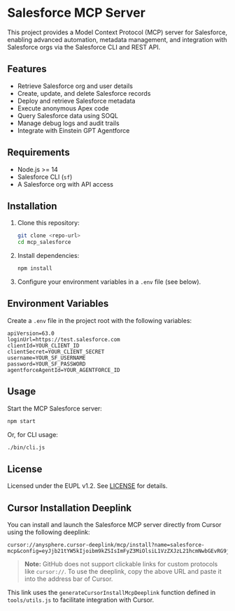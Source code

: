 # Salesforce MCP Server

This project provides a Model Context Protocol (MCP) server for Salesforce, enabling advanced automation, metadata management, and integration with Salesforce orgs via the Salesforce CLI and REST API.

## Features

- Retrieve Salesforce org and user details
- Create, update, and delete Salesforce records
- Deploy and retrieve Salesforce metadata
- Execute anonymous Apex code
- Query Salesforce data using SOQL
- Manage debug logs and audit trails
- Integrate with Einstein GPT Agentforce

## Requirements

- Node.js >= 14
- Salesforce CLI (`sf`)
- A Salesforce org with API access

## Installation

1. Clone this repository:
   ```bash
   git clone <repo-url>
   cd mcp_salesforce
   ```
2. Install dependencies:
   ```bash
   npm install
   ```
3. Configure your environment variables in a `.env` file (see below).

## Environment Variables

Create a `.env` file in the project root with the following variables:

```
apiVersion=63.0
loginUrl=https://test.salesforce.com
clientId=YOUR_CLIENT_ID
clientSecret=YOUR_CLIENT_SECRET
username=YOUR_SF_USERNAME
password=YOUR_SF_PASSWORD
agentforceAgentId=YOUR_AGENTFORCE_ID
```

## Usage

Start the MCP Salesforce server:

```bash
npm start
```

Or, for CLI usage:

```bash
./bin/cli.js
```
## License

Licensed under the EUPL v1.2. See [LICENSE](LICENSE) for details.

## Cursor Installation Deeplink

You can install and launch the Salesforce MCP server directly from Cursor using the following deeplink:

```
cursor://anysphere.cursor-deeplink/mcp/install?name=salesforce-mcp&config=eyJjb21tYW5kIjoibm9kZSIsImFyZ3MiOlsiL1VzZXJzL21hcmNwbGEvRG9jdW1lbnRzL0ZlaW5hL1Byb2plY3Rlcy9tY3AvbWNwX3NhbGVzZm9yY2UvaW5kZXguanMiXX0=
```

> **Note:** GitHub does not support clickable links for custom protocols like `cursor://`. To use the deeplink, copy the above URL and paste it into the address bar of Cursor.

This link uses the `generateCursorInstallMcpDeeplink` function defined in `tools/utils.js` to facilitate integration with Cursor.
